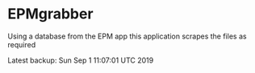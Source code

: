 # EPMgrabber
Using a database from the EPM app this application scrapes the files as required


Latest backup: Sun Sep 1 11:07:01 UTC 2019

